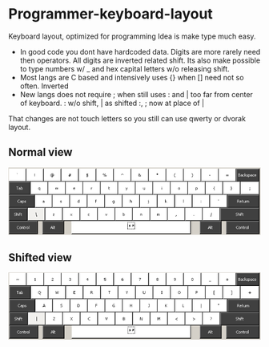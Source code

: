 Programmer-keyboard-layout
==========================

Keyboard layout, optimized for programming
Idea is make type much easy. 

+ In good code you dont have hardcoded data. Digits are more rarely need then operators. All digits are inverted related shift. Its also make possible to type numbers w/ _ and hex capital letters w/o releasing shift.
+ Most langs are C based and intensively uses {} when [] need not so often. Inverted
+ New langs does not require ; when still uses : and | too far from center of keyboard. : w/o shift, | as shifted :, ; now at place of |

That changes are not touch letters so you still can use qwerty or dvorak layout.

## Normal view 
![Normal view](https://github.com/bga/Programmer-keyboard-layout/raw/master/img/normal.png)
## Shifted view 
![Shifted view](https://github.com/bga/Programmer-keyboard-layout/raw/master/img/shift.png)